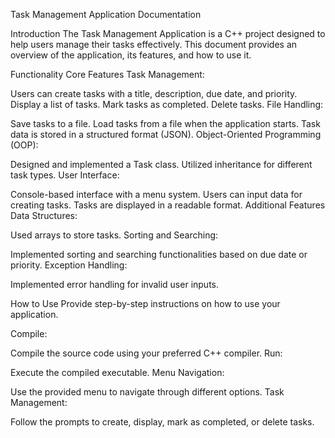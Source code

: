 Task Management Application Documentation

Introduction
The Task Management Application is a C++ project designed to help users manage their tasks effectively. This document provides an overview of the application, its features, and how to use it.

Functionality
Core Features
Task Management:

Users can create tasks with a title, description, due date, and priority.
Display a list of tasks.
Mark tasks as completed.
Delete tasks.
File Handling:

Save tasks to a file.
Load tasks from a file when the application starts.
Task data is stored in a structured format (JSON).
Object-Oriented Programming (OOP):

Designed and implemented a Task class.
Utilized inheritance for different task types.
User Interface:

Console-based interface with a menu system.
Users can input data for creating tasks.
Tasks are displayed in a readable format.
Additional Features
Data Structures:

Used arrays to store tasks.
Sorting and Searching:

Implemented sorting and searching functionalities based on due date or priority.
Exception Handling:

Implemented error handling for invalid user inputs.

How to Use
Provide step-by-step instructions on how to use your application.

Compile:

Compile the source code using your preferred C++ compiler.
Run:

Execute the compiled executable.
Menu Navigation:

Use the provided menu to navigate through different options.
Task Management:

Follow the prompts to create, display, mark as completed, or delete tasks.